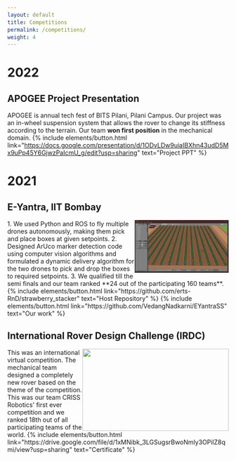 ```yaml
---
layout: default
title: Competitions
permalink: /competitions/
weight: 4
---
```

# 2022
## APOGEE Project Presentation
APOGEE is annual tech fest of BITS Pilani, Pilani Campus. Our  project was an in-wheel suspension system that allows the rover to change its stiffness according to the terrain. Our team **won first position** in the mechanical domain. 
{% include elements/button.html link="https://docs.google.com/presentation/d/1ODvLDw9uiaIBXhn43udD5Mx9uPp45Y6GjwzPaIcmU_g/edit?usp=sharing" text="Project PPT" %}

# 2021
## **E-Yantra, IIT Bombay**
<img align ="right" src="/img/E-yantra.png" width="214" height="120">
1. We used Python and ROS to fly multiple drones autonomously, making them pick and place boxes at given setpoints.
2. Designed ArUco marker detection code using computer vision algorithms and formulated a dynamic delivery algorithm for the two drones to pick and drop the boxes to required setpoints.
3. We qualified till the semi finals and our team ranked **24 out of the participating 160 teams**.
<br clear="left"/>
{% include elements/button.html link="https://github.com/erts-RnD/strawberry_stacker" text="Host Repository" %}
{% include elements/button.html link="https://github.com/VedangNadkarni/EYantraSS" text="Our work" %}


## **International Rover Design Challenge (IRDC)**
<img align ="right" src="/img/IRDC.PNG" width="333" height="187">
<!-- ### Tools: Fusion 360, ANSYS -->
This was an international virtual competition. The mechanical team designed a completely new rover based on the theme of the competition. This was our team CRISS Robotics' first ever competition and we ranked 18th out of all participating teams of the world.
{% include elements/button.html link="https://drive.google.com/file/d/1xMNibk_3LGSugsrBwoNmly3OPilZ8qmi/view?usp=sharing" text="Certificate" %}